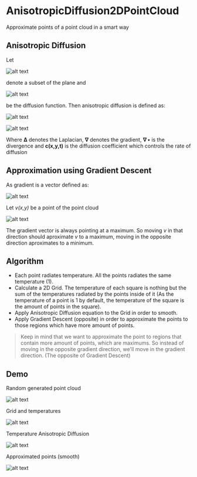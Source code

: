 # AnisotropicDiffusion2DPointCloud
Approximate points of a point cloud in a smart way

## Anisotropic Diffusion
Let  

![alt text](https://github.com/MorcilloSanz/AnisotropicDiffusion2DPointCloud/blob/main/img/omega.png)  

denote a subset of the plane and  

![alt text](https://github.com/MorcilloSanz/AnisotropicDiffusion2DPointCloud/blob/main/img/function.png)  

be the diffusion function. Then anisotropic diffusion is defined as:

![alt text](https://github.com/MorcilloSanz/AnisotropicDiffusion2DPointCloud/blob/main/img/definition.png)

![alt text](https://github.com/MorcilloSanz/AnisotropicDiffusion2DPointCloud/blob/main/img/c.png)

Where **Δ** denotes the Laplacian, **∇** denotes the gradient, **∇ •** is the divergence and **c(x,y,t)** is the diffusion coefficient which controls the rate of diffusion

## Approximation using Gradient Descent

As gradient is a vector defined as:

![alt text](https://github.com/MorcilloSanz/AnisotropicDiffusion2DPointCloud/blob/main/img/gradient.png)

Let *v(x,y)* be a point of the point cloud

![alt text](https://github.com/MorcilloSanz/AnisotropicDiffusion2DPointCloud/blob/main/img/gradientDescent.png)

The gradient vector is always pointing at a maximum. So moving *v* in that direction should aproximate *v* to a maximum, moving in the opposite direction aproximates to a minimum.

## Algorithm
* Each point radiates temperature. All the points radiates the same temperature (1).
* Calculate a 2D Grid. The temperature of each square is nothing but the sum of the temperatures radiated by the points inside of it (As the temperature of a point is 1 by default, the temperature of the square is the amount of points in the square).
* Apply Anisotropic Diffusion equation to the Grid in order to smooth.
* Apply Gradient Descent (opposite) in order to approximate the points to those regions which have more amount of points.
> Keep in mind that we want to approximate the point to regions that contain more amount of points, which are maximums. So instead of moving in the opposite gradient direction, we'll move in the gradient direction. (The opposite of Gradient Descent)

## Demo

Random generated point cloud

![alt text](https://github.com/MorcilloSanz/AnisotropicDiffusion2DPointCloud/blob/main/img/pointcloud.png)

Grid and temperatures

![alt text](https://github.com/MorcilloSanz/AnisotropicDiffusion2DPointCloud/blob/main/img/temperatureGrid.png)

Temperature Anisotropic Diffusion

![alt text](https://github.com/MorcilloSanz/AnisotropicDiffusion2DPointCloud/blob/main/img/diffusionGrid.png)

Approximated points (smooth)

![alt text](https://github.com/MorcilloSanz/AnisotropicDiffusion2DPointCloud/blob/main/img/approximated.png)